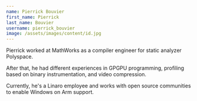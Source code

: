 ```yaml
---
name: Pierrick Bouvier
first_name: Pierrick
last_name: Bouvier
username: pierrick_bouvier
image: /assets/images/content/id.jpg
---
```

Pierrick worked at MathWorks as a compiler engineer for static analyzer Polyspace.

After that, he had different experiences in GPGPU programming, profiling based on binary instrumentation, and video compression.

Currently, he's a Linaro employee and works with open source communities to enable Windows on Arm support.